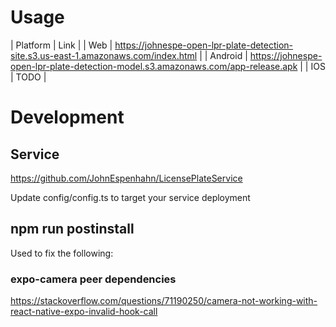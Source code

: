 # Usage

| Platform | Link |
| Web | https://johnespe-open-lpr-plate-detection-site.s3.us-east-1.amazonaws.com/index.html |
| Android | https://johnespe-open-lpr-plate-detection-model.s3.amazonaws.com/app-release.apk |
| IOS | TODO |



# Development

## Service

https://github.com/JohnEspenhahn/LicensePlateService

Update config/config.ts to target your service deployment

## npm run postinstall

Used to fix the following:

### expo-camera peer dependencies

https://stackoverflow.com/questions/71190250/camera-not-working-with-react-native-expo-invalid-hook-call
